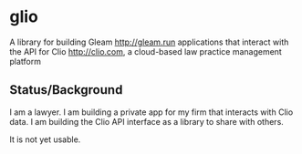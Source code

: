 # glio

A library for building Gleam <http://gleam.run> applications that interact with the API for Clio <http://clio.com>, a cloud-based law practice management platform

## Status/Background

I am a lawyer. I am building a private app for my firm that interacts with Clio data. I am building the Clio API interface as a library to share with others. 

It is not yet usable.

